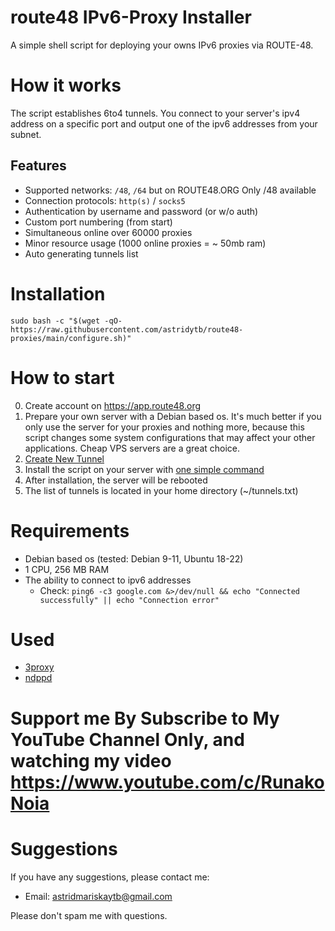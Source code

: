 # route48 IPv6-Proxy Installer

A simple shell script for deploying your owns IPv6 proxies via ROUTE-48.

# How it works

The script establishes 6to4 tunnels. You connect to your server's ipv4 address on a specific port and output one of the ipv6 addresses from your subnet.

## Features

-   Supported networks: `/48`, `/64` but on ROUTE48.ORG Only /48 available
-   Connection protocols: `http(s)` / `socks5`
-   Authentication by username and password (or w/o auth)
-   Custom port numbering (from start)
-   Simultaneous online over 60000 proxies
-   Minor resource usage (1000 online proxies = ~ 50mb ram)
-   Auto generating tunnels list

# Installation

```
sudo bash -c "$(wget -qO- https://raw.githubusercontent.com/astridytb/route48-proxies/main/configure.sh)"
```

# How to start

0. Create account on https://app.route48.org
1. Prepare your own server with a Debian based os.
   It's much better if you only use the server for your proxies and nothing more, because this script changes some system configurations that may affect your other applications. Cheap VPS servers are a great choice.
2. [Create New Tunnel](https://app.route48.org/tunnels/create?tid=762030#:~:text=Create%20New%20Tunnel)
3. Install the script on your server with [one simple command](https://github.com/astridytb/route48-proxies/blob/main/README.md#installation)
4. After installation, the server will be rebooted
5. The list of tunnels is located in your home directory (~/tunnels.txt)

# Requirements

-   Debian based os (tested: Debian 9-11, Ubuntu 18-22)
-   1 CPU, 256 MB RAM
-   The ability to connect to ipv6 addresses
    -   Check: `ping6 -c3 google.com &>/dev/null && echo "Connected successfully" || echo "Connection error"`

# Used

-   [3proxy](https://github.com/z3APA3A/3proxy)
-   [ndppd](https://github.com/DanielAdolfsson/ndppd)

# Support me By Subscribe to My YouTube Channel Only, and watching my video https://www.youtube.com/c/RunakoNoia


# Suggestions

If you have any suggestions, please contact me:

-   Email: astridmariskaytb@gmail.com

Please don't spam me with questions.
